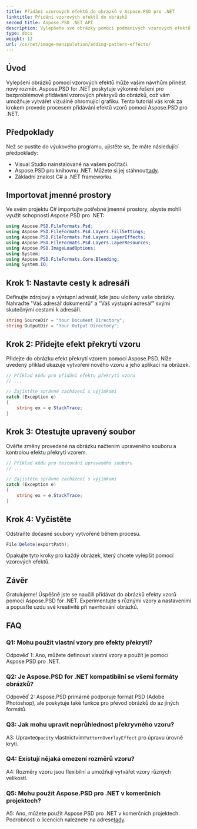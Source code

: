 ```yaml
---
title: Přidání vzorových efektů do obrázků v Aspose.PSD pro .NET
linktitle: Přidání vzorových efektů do obrázků
second_title: Aspose.PSD .NET API
description: Vylepšete své obrázky pomocí podmanivých vzorových efektů pomocí Aspose.PSD pro .NET. Postupujte podle našeho podrobného průvodce a plynule přidejte vlastní vzory.
type: docs
weight: 12
url: /cs/net/image-manipulation/adding-pattern-effects/
---
```

## Úvod

Vylepšení obrázků pomocí vzorových efektů může vašim návrhům přinést nový rozměr. Aspose.PSD for .NET poskytuje výkonné řešení pro bezproblémové přidávání vzorových překryvů do obrázků, což vám umožňuje vytvářet vizuálně ohromující grafiku. Tento tutoriál vás krok za krokem provede procesem přidávání efektů vzorů pomocí Aspose.PSD pro .NET.

## Předpoklady

Než se pustíte do výukového programu, ujistěte se, že máte následující předpoklady:

- Visual Studio nainstalované na vašem počítači.
-  Aspose.PSD pro knihovnu .NET. Můžete si jej stáhnout[tady](https://releases.aspose.com/psd/net/).
- Základní znalost C# a .NET frameworku.

## Importovat jmenné prostory

Ve svém projektu C# importujte potřebné jmenné prostory, abyste mohli využít schopností Aspose.PSD pro .NET:

```csharp
using Aspose.PSD.FileFormats.Psd;
using Aspose.PSD.FileFormats.Psd.Layers.FillSettings;
using Aspose.PSD.FileFormats.Psd.Layers.LayerEffects;
using Aspose.PSD.FileFormats.Psd.Layers.LayerResources;
using Aspose.PSD.ImageLoadOptions;
using System;
using Aspose.PSD.FileFormats.Core.Blending;
using System.IO;
```

## Krok 1: Nastavte cesty k adresáři

Definujte zdrojový a výstupní adresář, kde jsou uloženy vaše obrázky. Nahraďte "Váš adresář dokumentů" a "Váš výstupní adresář" svými skutečnými cestami k adresáři.

```csharp
string SourceDir = "Your Document Directory";
string OutputDir = "Your Output Directory";
```

## Krok 2: Přidejte efekt překrytí vzoru

Přidejte do obrázku efekt překrytí vzorem pomocí Aspose.PSD. Níže uvedený příklad ukazuje vytvoření nového vzoru a jeho aplikaci na obrázek.

```csharp
// Příklad kódu pro přidání efektu překrytí vzoru
// ...

// Zajistěte správné zacházení s výjimkami
catch (Exception e)
{
    string ex = e.StackTrace;
}
```

## Krok 3: Otestujte upravený soubor

Ověřte změny provedené na obrázku načtením upraveného souboru a kontrolou efektu překrytí vzorem.

```csharp
// Příklad kódu pro testování upraveného souboru
// ...

// Zajistěte správné zacházení s výjimkami
catch (Exception e)
{
    string ex = e.StackTrace;
}
```

## Krok 4: Vyčistěte

Odstraňte dočasné soubory vytvořené během procesu.

```csharp
File.Delete(exportPath);
```

Opakujte tyto kroky pro každý obrázek, který chcete vylepšit pomocí vzorových efektů.

## Závěr

Gratulujeme! Úspěšně jste se naučili přidávat do obrázků efekty vzorů pomocí Aspose.PSD for .NET. Experimentujte s různými vzory a nastaveními a popusťte uzdu své kreativitě při navrhování obrázků.

## FAQ

### Q1: Mohu použít vlastní vzory pro efekty překrytí?

Odpověď 1: Ano, můžete definovat vlastní vzory a použít je pomocí Aspose.PSD pro .NET.

### Q2: Je Aspose.PSD for .NET kompatibilní se všemi formáty obrázků?

Odpověď 2: Aspose.PSD primárně podporuje formát PSD (Adobe Photoshop), ale poskytuje také funkce pro převod obrázků do az jiných formátů.

### Q3: Jak mohu upravit neprůhlednost překryvného vzoru?

 A3: Upravte`Opacity` vlastnictvím`PatternOverlayEffect` pro úpravu úrovně krytí.

### Q4: Existují nějaká omezení rozměrů vzoru?

A4: Rozměry vzoru jsou flexibilní a umožňují vytvářet vzory různých velikostí.

### Q5: Mohu použít Aspose.PSD pro .NET v komerčních projektech?

A5: Ano, můžete použít Aspose.PSD pro .NET v komerčních projektech. Podrobnosti o licencích naleznete na adrese[tady](https://purchase.aspose.com/buy).